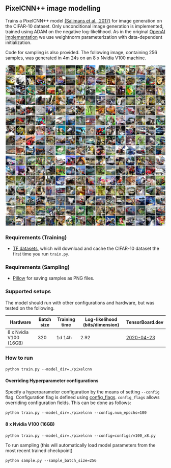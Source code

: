 ## PixelCNN++ image modelling
Trains a PixelCNN++ model [(Salimans et al.,
2017)](https://arxiv.org/abs/1701.05517) for image generation on the CIFAR-10 dataset.
Only unconditional image generation is implemented, trained using ADAM
on the negative log-likelihood. As in the original [OpenAI implementation](https://github.com/openai/pixel-cnn)
we use weightnorm parameterization with data-dependent initialization.

Code for sampling is also provided. The following image, containing 256 samples, was generated in 4m 24s
on an 8 x Nvidia V100 machine.

![alt text](sample.png "PixelCNN++ samples.")
### Requirements (Training)
* [TF datasets](https://www.tensorflow.org/datasets), which will download and cache the CIFAR-10 dataset the first time you
  run `train.py`.

### Requirements (Sampling)
* [Pillow](https://pillow.readthedocs.io/en/stable/) for saving samples as PNG files.

### Supported setups
The model should run with other configurations and hardware, but was tested on the following.

| Hardware | Batch size | Training time | Log-likelihood (bits/dimension) | TensorBoard.dev |
| --- | --- | --- | --- | --- |
| 8 x Nvidia V100 (16GB)  | 320  |  1d 14h | 2.92 | [2020-04-23](https://tensorboard.dev/experiment/t8fM3u2zSJG7tAx6YbXHkQ/) |

### How to run

`python train.py --model_dir=./pixelcnn`

#### Overriding Hyperparameter configurations

Specify a hyperparameter configuration by the means of setting `--config` flag. Configuration flag is defined using
[config_flags](https://github.com/google/ml_collections/tree/master#config-flags).
`config_flags` allows overriding configuration fields. This can be done as
follows:

```shell
python train.py --model_dir=./pixelcnn --config.num_epochs=100
```

#### 8 x Nvidia V100 (16GB)
```shell
python train.py --model_dir=./pixelcnn --config=configs/v100_x8.py
```
To run sampling (this will automatically load model parameters from the most recent trained checkpoint)
```
python sample.py --sample_batch_size=256
```
